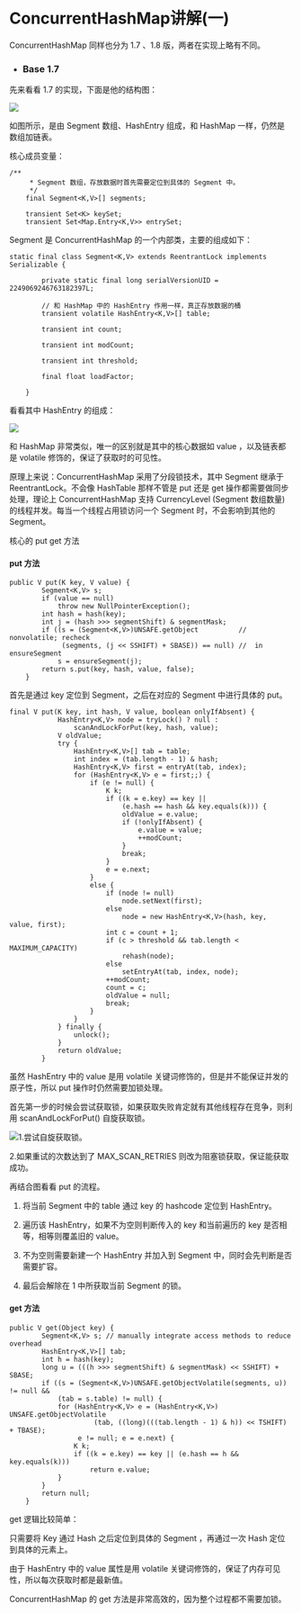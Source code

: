 # ConcurrentHashMap讲解\(一\)

ConcurrentHashMap 同样也分为 1.7 、1.8 版，两者在实现上略有不同。

* ### **Base 1.7**

先来看看 1.7 的实现，下面是他的结构图：

![](https://mmbiz.qpic.cn/mmbiz_jpg/csD7FygBVl2YrHfgckicQvCZFaT240KJuFYL4rHqAwSJOQXIBqL76h5M8hnOJdaVowDrHicIZ4LTYtKDPBa2Bl9Q/640?wx_fmt=jpeg&tp=webp&wxfrom=5&wx_lazy=1)

如图所示，是由 Segment 数组、HashEntry 组成，和 HashMap 一样，仍然是数组加链表。

核心成员变量：

```
/**
     * Segment 数组，存放数据时首先需要定位到具体的 Segment 中。
     */
    final Segment<K,V>[] segments;

    transient Set<K> keySet;
    transient Set<Map.Entry<K,V>> entrySet;
```

Segment 是 ConcurrentHashMap 的一个内部类，主要的组成如下：

```
static final class Segment<K,V> extends ReentrantLock implements Serializable {

        private static final long serialVersionUID = 2249069246763182397L;

        // 和 HashMap 中的 HashEntry 作用一样，真正存放数据的桶
        transient volatile HashEntry<K,V>[] table;

        transient int count;

        transient int modCount;

        transient int threshold;

        final float loadFactor;

    }
```

看看其中 HashEntry 的组成：

![](https://mmbiz.qpic.cn/mmbiz_jpg/csD7FygBVl2YrHfgckicQvCZFaT240KJuDFkA8uvql3mGTNqibibfuEOnjjC9FAB8VZwR0TazTgKf0MlhGrCXv7Sw/640?wx_fmt=jpeg&tp=webp&wxfrom=5&wx_lazy=1)

和 HashMap 非常类似，唯一的区别就是其中的核心数据如 value ，以及链表都是 volatile 修饰的，保证了获取时的可见性。

原理上来说：ConcurrentHashMap 采用了分段锁技术，其中 Segment 继承于 ReentrantLock。不会像 HashTable 那样不管是 put 还是 get 操作都需要做同步处理，理论上 ConcurrentHashMap 支持 CurrencyLevel \(Segment 数组数量\)的线程并发。每当一个线程占用锁访问一个 Segment 时，不会影响到其他的 Segment。

核心的 put get 方法

#### **put 方法**

```
public V put(K key, V value) {
        Segment<K,V> s;
        if (value == null)
            throw new NullPointerException();
        int hash = hash(key);
        int j = (hash >>> segmentShift) & segmentMask;
        if ((s = (Segment<K,V>)UNSAFE.getObject          // nonvolatile; recheck
             (segments, (j << SSHIFT) + SBASE)) == null) //  in ensureSegment
            s = ensureSegment(j);
        return s.put(key, hash, value, false);
    }
```

首先是通过 key 定位到 Segment，之后在对应的 Segment 中进行具体的 put。

```
final V put(K key, int hash, V value, boolean onlyIfAbsent) {
            HashEntry<K,V> node = tryLock() ? null :
                scanAndLockForPut(key, hash, value);
            V oldValue;
            try {
                HashEntry<K,V>[] tab = table;
                int index = (tab.length - 1) & hash;
                HashEntry<K,V> first = entryAt(tab, index);
                for (HashEntry<K,V> e = first;;) {
                    if (e != null) {
                        K k;
                        if ((k = e.key) == key ||
                            (e.hash == hash && key.equals(k))) {
                            oldValue = e.value;
                            if (!onlyIfAbsent) {
                                e.value = value;
                                ++modCount;
                            }
                            break;
                        }
                        e = e.next;
                    }
                    else {
                        if (node != null)
                            node.setNext(first);
                        else
                            node = new HashEntry<K,V>(hash, key, value, first);
                        int c = count + 1;
                        if (c > threshold && tab.length < MAXIMUM_CAPACITY)
                            rehash(node);
                        else
                            setEntryAt(tab, index, node);
                        ++modCount;
                        count = c;
                        oldValue = null;
                        break;
                    }
                }
            } finally {
                unlock();
            }
            return oldValue;
        }
```

虽然 HashEntry 中的 value 是用 volatile 关键词修饰的，但是并不能保证并发的原子性，所以 put 操作时仍然需要加锁处理。

首先第一步的时候会尝试获取锁，如果获取失败肯定就有其他线程存在竞争，则利用 scanAndLockForPut\(\) 自旋获取锁。

![](https://mmbiz.qpic.cn/mmbiz_jpg/csD7FygBVl2YrHfgckicQvCZFaT240KJuQahXKiaeuX1t5Xn8vqMhDpCic05KvuyvN5lrrK17BlDiaE2Qrh4aw9KAQ/640?wx_fmt=jpeg&tp=webp&wxfrom=5&wx_lazy=1)1.尝试自旋获取锁。

2.如果重试的次数达到了 MAX\_SCAN\_RETRIES 则改为阻塞锁获取，保证能获取成功。

再结合图看看 put 的流程。

1. 将当前 Segment 中的 table 通过 key 的 hashcode 定位到 HashEntry。

2. 遍历该 HashEntry，如果不为空则判断传入的 key 和当前遍历的 key 是否相等，相等则覆盖旧的 value。

3. 不为空则需要新建一个 HashEntry 并加入到 Segment 中，同时会先判断是否需要扩容。

4. 最后会解除在 1 中所获取当前 Segment 的锁。

#### **get 方法**

```
public V get(Object key) {
        Segment<K,V> s; // manually integrate access methods to reduce overhead
        HashEntry<K,V>[] tab;
        int h = hash(key);
        long u = (((h >>> segmentShift) & segmentMask) << SSHIFT) + SBASE;
        if ((s = (Segment<K,V>)UNSAFE.getObjectVolatile(segments, u)) != null &&
            (tab = s.table) != null) {
            for (HashEntry<K,V> e = (HashEntry<K,V>) UNSAFE.getObjectVolatile
                     (tab, ((long)(((tab.length - 1) & h)) << TSHIFT) + TBASE);
                 e != null; e = e.next) {
                K k;
                if ((k = e.key) == key || (e.hash == h && key.equals(k)))
                    return e.value;
            }
        }
        return null;
    }
```

get 逻辑比较简单：

只需要将 Key 通过 Hash 之后定位到具体的 Segment ，再通过一次 Hash 定位到具体的元素上。

  


由于 HashEntry 中的 value 属性是用 volatile 关键词修饰的，保证了内存可见性，所以每次获取时都是最新值。

  


ConcurrentHashMap 的 get 方法是非常高效的，因为整个过程都不需要加锁。

